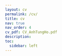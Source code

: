 ```yaml
---
layout: cv
permalink: /cv/
title: cv
nav: true
nav_order: 4
cv_pdf: CV_AnhTungHo.pdf
description: 
toc:
  sidebar: left
---
```

